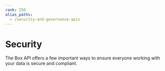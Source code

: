 ```yaml
---
rank: 250
alias_paths: 
  - /security-and-governance-apis
---
```


# Security

The Box API offers a few important ways to ensure everyone working with your
data is secure and compliant.
